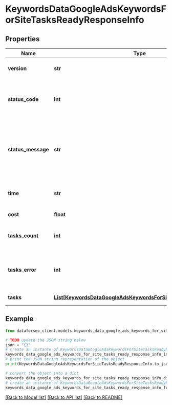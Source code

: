 # KeywordsDataGoogleAdsKeywordsForSiteTasksReadyResponseInfo


## Properties

Name | Type | Description | Notes
------------ | ------------- | ------------- | -------------
**version** | **str** | the current version of the API | [optional] 
**status_code** | **int** | general status code you can find the full list of the response codes here | [optional] 
**status_message** | **str** | general informational message you can find the full list of general informational messages here | [optional] 
**time** | **str** | total execution time, seconds | [optional] 
**cost** | **float** | total tasks cost, USD | [optional] 
**tasks_count** | **int** | the number of tasks in the tasks array | [optional] 
**tasks_error** | **int** | the number of tasks in the tasks array returned with an error | [optional] 
**tasks** | [**List[KeywordsDataGoogleAdsKeywordsForSiteTasksReadyTaskInfo]**](KeywordsDataGoogleAdsKeywordsForSiteTasksReadyTaskInfo.md) | array of tasks | [optional] 

## Example

```python
from dataforseo_client.models.keywords_data_google_ads_keywords_for_site_tasks_ready_response_info import KeywordsDataGoogleAdsKeywordsForSiteTasksReadyResponseInfo

# TODO update the JSON string below
json = "{}"
# create an instance of KeywordsDataGoogleAdsKeywordsForSiteTasksReadyResponseInfo from a JSON string
keywords_data_google_ads_keywords_for_site_tasks_ready_response_info_instance = KeywordsDataGoogleAdsKeywordsForSiteTasksReadyResponseInfo.from_json(json)
# print the JSON string representation of the object
print(KeywordsDataGoogleAdsKeywordsForSiteTasksReadyResponseInfo.to_json())

# convert the object into a dict
keywords_data_google_ads_keywords_for_site_tasks_ready_response_info_dict = keywords_data_google_ads_keywords_for_site_tasks_ready_response_info_instance.to_dict()
# create an instance of KeywordsDataGoogleAdsKeywordsForSiteTasksReadyResponseInfo from a dict
keywords_data_google_ads_keywords_for_site_tasks_ready_response_info_from_dict = KeywordsDataGoogleAdsKeywordsForSiteTasksReadyResponseInfo.from_dict(keywords_data_google_ads_keywords_for_site_tasks_ready_response_info_dict)
```
[[Back to Model list]](../README.md#documentation-for-models) [[Back to API list]](../README.md#documentation-for-api-endpoints) [[Back to README]](../README.md)



